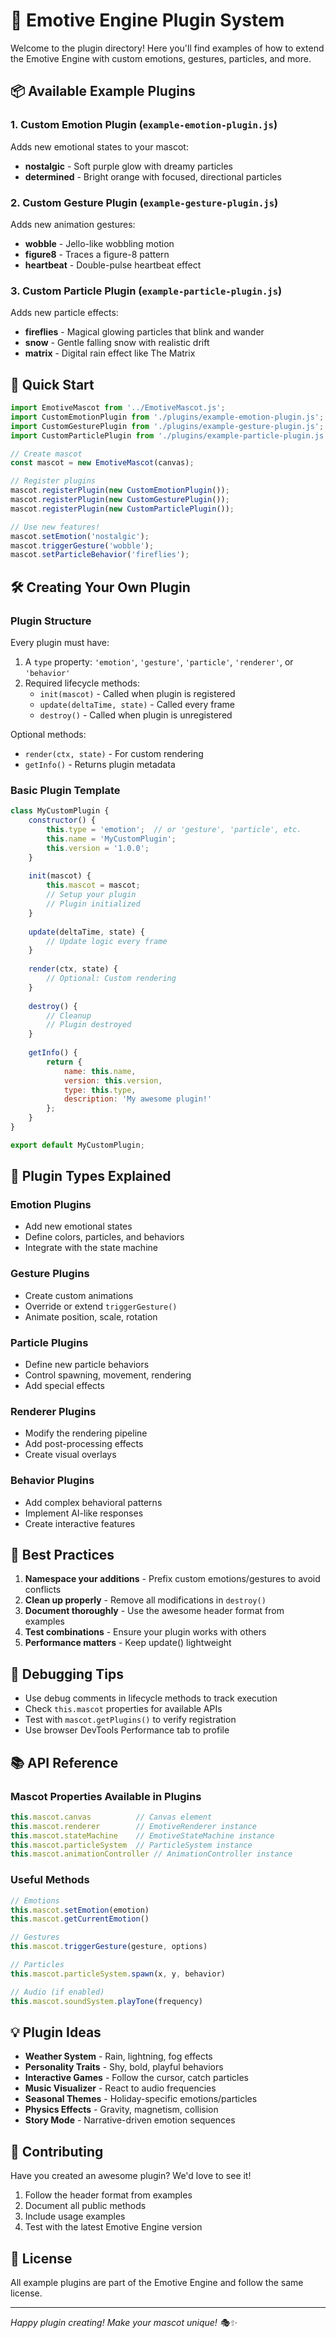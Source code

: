 # 🔌 Emotive Engine Plugin System

Welcome to the plugin directory! Here you'll find examples of how to extend the Emotive Engine with custom emotions, gestures, particles, and more.

## 📦 Available Example Plugins

### 1. **Custom Emotion Plugin** (`example-emotion-plugin.js`)
Adds new emotional states to your mascot:
- **nostalgic** - Soft purple glow with dreamy particles
- **determined** - Bright orange with focused, directional particles

### 2. **Custom Gesture Plugin** (`example-gesture-plugin.js`)
Adds new animation gestures:
- **wobble** - Jello-like wobbling motion
- **figure8** - Traces a figure-8 pattern
- **heartbeat** - Double-pulse heartbeat effect

### 3. **Custom Particle Plugin** (`example-particle-plugin.js`)
Adds new particle effects:
- **fireflies** - Magical glowing particles that blink and wander
- **snow** - Gentle falling snow with realistic drift
- **matrix** - Digital rain effect like The Matrix

## 🚀 Quick Start

```javascript
import EmotiveMascot from '../EmotiveMascot.js';
import CustomEmotionPlugin from './plugins/example-emotion-plugin.js';
import CustomGesturePlugin from './plugins/example-gesture-plugin.js';
import CustomParticlePlugin from './plugins/example-particle-plugin.js';

// Create mascot
const mascot = new EmotiveMascot(canvas);

// Register plugins
mascot.registerPlugin(new CustomEmotionPlugin());
mascot.registerPlugin(new CustomGesturePlugin());
mascot.registerPlugin(new CustomParticlePlugin());

// Use new features!
mascot.setEmotion('nostalgic');
mascot.triggerGesture('wobble');
mascot.setParticleBehavior('fireflies');
```

## 🛠️ Creating Your Own Plugin

### Plugin Structure

Every plugin must have:
1. A `type` property: `'emotion'`, `'gesture'`, `'particle'`, `'renderer'`, or `'behavior'`
2. Required lifecycle methods:
   - `init(mascot)` - Called when plugin is registered
   - `update(deltaTime, state)` - Called every frame
   - `destroy()` - Called when plugin is unregistered

Optional methods:
- `render(ctx, state)` - For custom rendering
- `getInfo()` - Returns plugin metadata

### Basic Plugin Template

```javascript
class MyCustomPlugin {
    constructor() {
        this.type = 'emotion';  // or 'gesture', 'particle', etc.
        this.name = 'MyCustomPlugin';
        this.version = '1.0.0';
    }
    
    init(mascot) {
        this.mascot = mascot;
        // Setup your plugin
        // Plugin initialized
    }
    
    update(deltaTime, state) {
        // Update logic every frame
    }
    
    render(ctx, state) {
        // Optional: Custom rendering
    }
    
    destroy() {
        // Cleanup
        // Plugin destroyed
    }
    
    getInfo() {
        return {
            name: this.name,
            version: this.version,
            type: this.type,
            description: 'My awesome plugin!'
        };
    }
}

export default MyCustomPlugin;
```

## 📝 Plugin Types Explained

### Emotion Plugins
- Add new emotional states
- Define colors, particles, and behaviors
- Integrate with the state machine

### Gesture Plugins  
- Create custom animations
- Override or extend `triggerGesture()`
- Animate position, scale, rotation

### Particle Plugins
- Define new particle behaviors
- Control spawning, movement, rendering
- Add special effects

### Renderer Plugins
- Modify the rendering pipeline
- Add post-processing effects
- Create visual overlays

### Behavior Plugins
- Add complex behavioral patterns
- Implement AI-like responses
- Create interactive features

## 🎨 Best Practices

1. **Namespace your additions** - Prefix custom emotions/gestures to avoid conflicts
2. **Clean up properly** - Remove all modifications in `destroy()`
3. **Document thoroughly** - Use the awesome header format from examples
4. **Test combinations** - Ensure your plugin works with others
5. **Performance matters** - Keep update() lightweight

## 🐛 Debugging Tips

- Use debug comments in lifecycle methods to track execution
- Check `this.mascot` properties for available APIs
- Test with `mascot.getPlugins()` to verify registration
- Use browser DevTools Performance tab to profile

## 📚 API Reference

### Mascot Properties Available in Plugins

```javascript
this.mascot.canvas          // Canvas element
this.mascot.renderer        // EmotiveRenderer instance
this.mascot.stateMachine    // EmotiveStateMachine instance
this.mascot.particleSystem  // ParticleSystem instance
this.mascot.animationController // AnimationController instance
```

### Useful Methods

```javascript
// Emotions
this.mascot.setEmotion(emotion)
this.mascot.getCurrentEmotion()

// Gestures
this.mascot.triggerGesture(gesture, options)

// Particles
this.mascot.particleSystem.spawn(x, y, behavior)

// Audio (if enabled)
this.mascot.soundSystem.playTone(frequency)
```

## 💡 Plugin Ideas

- **Weather System** - Rain, lightning, fog effects
- **Personality Traits** - Shy, bold, playful behaviors  
- **Interactive Games** - Follow the cursor, catch particles
- **Music Visualizer** - React to audio frequencies
- **Seasonal Themes** - Holiday-specific emotions/particles
- **Physics Effects** - Gravity, magnetism, collision
- **Story Mode** - Narrative-driven emotion sequences

## 🤝 Contributing

Have you created an awesome plugin? We'd love to see it! 

1. Follow the header format from examples
2. Document all public methods
3. Include usage examples
4. Test with the latest Emotive Engine version

## 📄 License

All example plugins are part of the Emotive Engine and follow the same license.

---

*Happy plugin creating! Make your mascot unique! 🎭✨*